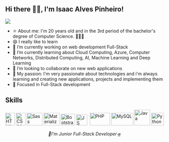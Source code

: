 ## Hi there 👋🏾, I'm Isaac Alves Pinheiro!
<!-- I created my README.md using Markdown & HTML5 -->
![](https://i.pinimg.com/originals/9f/c2/12/9fc2126eec2c0a3876e3f2097af9b983.gif)
<ul>
 <li>⚛️ About me: I'm 20 years old and in the 3rd period of the bachelor's degree of Computer Science. 👨🏾‍💻</li>
 <li>😄 I really like to learn</li>
 <li>🔭 I’m currently working on web development Full-Stack</li>
 <li>🌱 I’m currently learning about Cloud Computing, Azure, Computer Networks, Distributed Computing, AI, Machine Learning and Deep Learning</li>
 <li>👯 I’m looking to collaborate on new web applications</li>
 <li>💜 My passion: I'm very passionate about technologies and i'm always learning and creating new applications, projects and implementing them</li>
 <li>🎯 Focused in Full-Stack development</li>
</ul>

## Skills
<!--The same height for everybody-->
<img src="https://upload.wikimedia.org/wikipedia/commons/thumb/8/80/HTML5_logo_resized.svg/725px-HTML5_logo_resized.svg.png" width="30" height="40" alt="HTML5"> <img src="https://res.cloudinary.com/eternitech/image/upload/$wpsize_!_cld_full!,w_365,h_512,c_scale/v1588246378/eternitech/CSS3.png" width="30" height="40" alt="CSS3"> <img src="https://codybonney.com/images/1x1/tags/400x400/sass.png" width="50" height="40" alt="Sass"> <img src="https://bestofjs.org/logos/materializecss.svg" width="50" height="40" alt="MaterializeCSS"> <img src="https://camo.githubusercontent.com/0e0adf58c74c6e74bb64ece5d0ef4620f4f46915/68747470733a2f2f76352e676574626f6f7473747261702e636f6d2f646f63732f352e302f6173736574732f6272616e642f626f6f7473747261702d6c6f676f2d736861646f772e706e67" width="45" height="37" alt="Bootstrap"> <img src="https://upload.wikimedia.org/wikipedia/commons/thumb/9/99/Unofficial_JavaScript_logo_2.svg/1200px-Unofficial_JavaScript_logo_2.svg.png" width="35" height="35" alt="JS"> &nbsp;<img src="https://upload.wikimedia.org/wikipedia/commons/thumb/3/31/Webysther_20160423_-_Elephpant.svg/2000px-Webysther_20160423_-_Elephpant.svg.png" width="64" height="40" alt="PHP"> <img src="https://s.glbimg.com/po/tt/f/original/2012/04/17/mysql-logos.gif" width="70" height="40" alt="MySQL"> <img src="https://www.jlcarneiro.com/wp-content/uploads/Image/galleries/java-200x200.png" width="50" height="50" alt="Java"> <img src="https://engineering.fb.com/wp-content/uploads/2016/05/2000px-Python-logo-notext.svg_.png" width="40" height="40" alt="Python"> 



<p align="center"><i>🚀I'm Junior Full-Stack Developer🛸</i></center>
